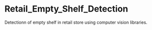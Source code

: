 # Retail_Empty_Shelf_Detection

Detectionn of empty shelf in retail store using computer vision libraries.
